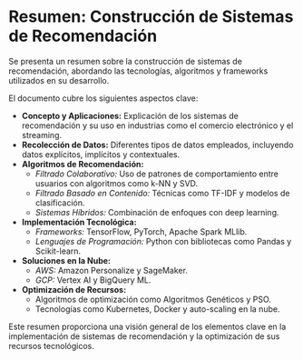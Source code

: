 # Resumen: Construcción de Sistemas de Recomendación

Se presenta un resumen sobre la construcción de sistemas de recomendación, abordando las tecnologías, algoritmos y frameworks utilizados en su desarrollo.

El documento cubre los siguientes aspectos clave:

- **Concepto y Aplicaciones:** Explicación de los sistemas de recomendación y su uso en industrias como el comercio electrónico y el streaming.
- **Recolección de Datos:** Diferentes tipos de datos empleados, incluyendo datos explícitos, implícitos y contextuales.
- **Algoritmos de Recomendación:**
  - _Filtrado Colaborativo:_ Uso de patrones de comportamiento entre usuarios con algoritmos como k-NN y SVD.
  - _Filtrado Basado en Contenido:_ Técnicas como TF-IDF y modelos de clasificación.
  - _Sistemas Híbridos:_ Combinación de enfoques con deep learning.
- **Implementación Tecnológica:**
  - _Frameworks:_ TensorFlow, PyTorch, Apache Spark MLlib.
  - _Lenguajes de Programación:_ Python con bibliotecas como Pandas y Scikit-learn.
- **Soluciones en la Nube:**
  - _AWS:_ Amazon Personalize y SageMaker.
  - _GCP:_ Vertex AI y BigQuery ML.
- **Optimización de Recursos:**
  - Algoritmos de optimización como Algoritmos Genéticos y PSO.
  - Tecnologías como Kubernetes, Docker y auto-scaling en la nube.

Este resumen proporciona una visión general de los elementos clave en la implementación de sistemas de recomendación y la optimización de sus recursos tecnológicos.
